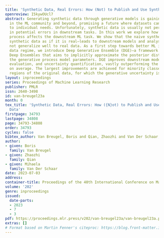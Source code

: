```yaml
---
title: 'Synthetic Data, Real Errors: How (Not) to Publish and Use Synthetic Data'
openreview: I5kywOUcl7
abstract: Generating synthetic data through generative models is gaining interest
  in the ML community and beyond, promising a future where datasets can be tailored
  to individual needs. Unfortunately, synthetic data is usually not perfect, resulting
  in potential errors in downstream tasks. In this work we explore how the generative
  process affects the downstream ML task. We show that the naive synthetic data approach—using
  synthetic data as if it is real—leads to downstream models and analyses that do
  not generalize well to real data. As a first step towards better ML in the synthetic
  data regime, we introduce Deep Generative Ensemble (DGE)—a framework inspired by
  Deep Ensembles that aims to implicitly approximate the posterior distribution over
  the generative process model parameters. DGE improves downstream model training,
  evaluation, and uncertainty quantification, vastly outperforming the naive approach
  on average. The largest improvements are achieved for minority classes and low-density
  regions of the original data, for which the generative uncertainty is largest.
layout: inproceedings
series: Proceedings of Machine Learning Research
publisher: PMLR
issn: 2640-3498
id: van-breugel23a
month: 0
tex_title: 'Synthetic Data, Real Errors: How ({N}ot) to Publish and Use Synthetic
  Data'
firstpage: 34793
lastpage: 34808
page: 34793-34808
order: 34793
cycles: false
bibtex_author: Van Breugel, Boris and Qian, Zhaozhi and Van Der Schaar, Mihaela
author:
- given: Boris
  family: Van Breugel
- given: Zhaozhi
  family: Qian
- given: Mihaela
  family: Van Der Schaar
date: 2023-07-03
address: 
container-title: Proceedings of the 40th International Conference on Machine Learning
volume: '202'
genre: inproceedings
issued:
  date-parts:
  - 2023
  - 7
  - 3
pdf: https://proceedings.mlr.press/v202/van-breugel23a/van-breugel23a.pdf
extras: []
# Format based on Martin Fenner's citeproc: https://blog.front-matter.io/posts/citeproc-yaml-for-bibliographies/
---
```

